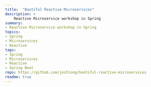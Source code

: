 ```yaml
---
title:  "Bootiful Reactive Microservices"
description: >
    Reactive Microservice workshop in Spring
summary:
- Reactive Microservice workshop in Spring
topics:
- Spring
- Microservices
- Reactive
tags:
- Spring
- Microservices
- Reactive
- Spring Boot
repo: https://github.com/joshlong/bootiful-reactive-microservices
readme: true
---
```


